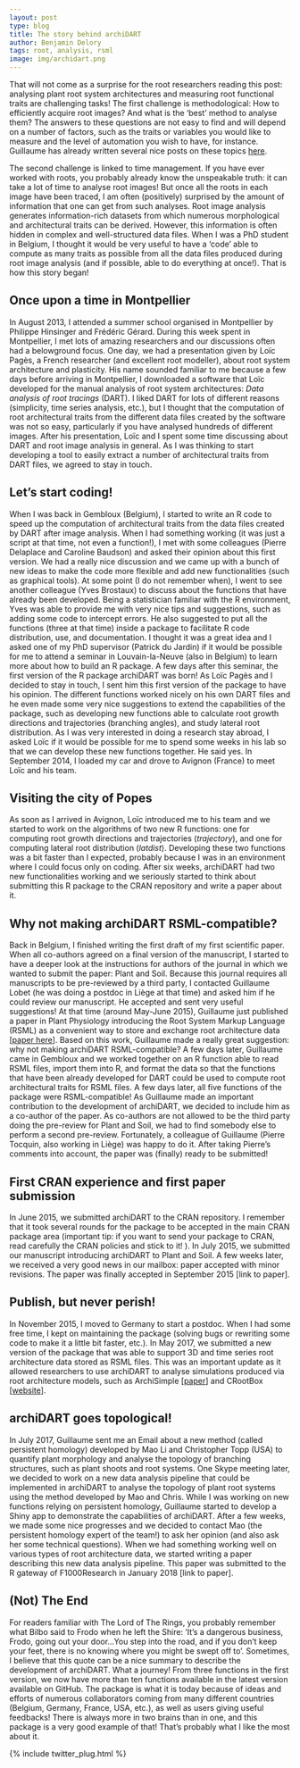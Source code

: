 ```yaml
---
layout: post
type: blog
title: The story behind archiDART
author: Benjamin Delory
tags: root, analysis, rsml
image: img/archidart.png
---
```



That will not come as a surprise for the root researchers reading this post: analysing plant root system architectures and measuring root functional traits are challenging tasks! The first challenge is methodological: How to efficiently acquire root images? And what is the ‘best’ method to analyse them? The answers to these questions are not easy to find and will depend on a number of factors, such as the traits or variables you would like to measure and the level of automation you wish to have, for instance. Guillaume has already written several nice posts on these topics [here](https://guillaumelobet.github.io//2015/12/17/rsml/). 


The second challenge is linked to time management. If you have ever worked with roots, you probably already know the unspeakable truth: it can take a lot of time to analyse root images! But once all the roots in each image have been traced, I am often (positively) surprised by the amount of information that one can get from such analyses. Root image analysis generates information-rich datasets from which numerous morphological and architectural traits can be derived. However, this information is often hidden in complex and well-structured data files. When I was a PhD student in Belgium, I thought it would be very useful to have a ‘code’ able to compute as many traits as possible from all the data files produced during root image analysis (and if possible, able to do everything at once!). That is how this story began!

## Once upon a time in Montpellier

In August 2013, I attended a summer school organised in Montpellier by Philippe Hinsinger and Frédéric Gérard. During this week spent in Montpellier, I met lots of amazing researchers and our discussions often had a belowground focus. One day, we had a presentation given by Loïc Pagès, a French researcher (and excellent root modeller), about root system architecture and plasticity. His name sounded familiar to me because a few days before arriving in Montpellier, I downloaded a software that Loïc developed for the manual analysis of root system architectures: *Data analysis of root tracings* (DART). I liked DART for lots of different reasons (simplicity, time series analysis, etc.), but I thought that the computation of root architectural traits from the different data files created by the software was not so easy, particularly if you have analysed hundreds of different images. After his presentation, Loïc and I spent some time discussing about DART and root image analysis in general. As I was thinking to start developing a tool to easily extract a number of architectural traits from DART files, we agreed to stay in touch.

## Let’s start coding!

When I was back in Gembloux (Belgium), I started to write an R code to speed up the computation of architectural traits from the data files created by DART after image analysis. When I had something working (it was just a script at that time, not even a function!), I met with some colleagues (Pierre Delaplace and Caroline Baudson) and asked their opinion about this first version. We had a really nice discussion and we came up with a bunch of new ideas to make the code more flexible and add new functionalities (such as graphical tools). At some point (I do not remember when), I went to see another colleague (Yves Brostaux) to discuss about the functions that have already been developed. Being a statistician familiar with the R environment, Yves was able to provide me with very nice tips and suggestions, such as adding some code to intercept errors. He also suggested to put all the functions (three at that time) inside a package to facilitate R code distribution, use, and documentation. I thought it was a great idea and I asked one of my PhD supervisor (Patrick du Jardin) if it would be possible for me to attend a seminar in Louvain-la-Neuve (also in Belgium) to learn more about how to build an R package. A few days after this seminar, the first version of the R package archiDART was born! As Loïc Pagès and I decided to stay in touch, I sent him this first version of the package to have his opinion. The different functions worked nicely on his own DART files and he even made some very nice suggestions to extend the capabilities of the package, such as developing new functions able to calculate root growth directions and trajectories (branching angles), and study lateral root distribution. As I was very interested in doing a research stay abroad, I asked Loïc if it would be possible for me to spend some weeks in his lab so that we can develop these new functions together. He said yes. In September 2014, I loaded my car and drove to Avignon (France) to meet Loïc and his team.

## Visiting the city of Popes

As soon as I arrived in Avignon, Loïc introduced me to his team and we started to work on the algorithms of two new R functions: one for computing root growth directions and trajectories (*trajectory*), and one for computing lateral root distribution (*latdist*). Developing these two functions was a bit faster than I expected, probably because I was in an environment where I could focus only on coding. After six weeks, archiDART had two new functionalities working and we seriously started to think about submitting this R package to the CRAN repository and write a paper about it.

## Why not making archiDART RSML-compatible?

Back in Belgium, I finished writing the first draft of my first scientific paper. When all co-authors agreed on a final version of the manuscript, I started to have a deeper look at the instructions for authors of the journal in which we wanted to submit the paper: Plant and Soil. Because this journal requires all manuscripts to be pre-reviewed by a third party, I contacted Guillaume Lobet (he was doing a postdoc in Liège at that time) and asked him if he could review our manuscript. He accepted and sent very useful suggestions! At that time (around May-June 2015), Guillaume just published a paper in Plant Physiology introducing the Root System Markup Language (RSML) as a convenient way to store and exchange root architecture data [[paper here](http://dx.doi.org/10.1104/pp.114.253625)]. Based on this work, Guillaume made a really great suggestion: why not making archiDART RSML-compatible? A few days later, Guillaume came in Gembloux and we worked together on an R function able to read RSML files, import them into R, and format the data so that the functions that have been already developed for DART could be used to compute root architectural traits for RSML files. A few days later, all five functions of the package were RSML-compatible! As Guillaume made an important contribution to the development of archiDART, we decided to include him as a co-author of the paper. As co-authors are not allowed to be the third party doing the pre-review for Plant and Soil, we had to find somebody else to perform a second pre-review. Fortunately, a colleague of Guillaume (Pierre Tocquin, also working in Liège) was happy to do it. After taking Pierre’s comments into account, the paper was (finally) ready to be submitted!    

## First CRAN experience and first paper submission

In June 2015, we submitted archiDART to the CRAN repository. I remember that it took several rounds for the package to be accepted in the main CRAN package area (important tip: if you want to send your package to CRAN, read carefully the CRAN policies and stick to it! ). In July 2015, we submitted our manuscript introducing archiDART to Plant and Soil. A few weeks later, we received a very good news in our mailbox: paper accepted with minor revisions. The paper was finally accepted in September 2015 [link to paper].

## Publish, but never perish!

In November 2015, I moved to Germany to start a postdoc. When I had some free time, I kept on maintaining the package (solving bugs or rewriting some code to make it a little bit faster, etc.). In May 2017, we submitted a new version of the package that was able to support 3D and time series root architecture data stored as RSML files. This was an important update as it allowed researchers to use archiDART to analyse simulations produced via root architecture models, such as ArchiSimple [[paper](http://dx.doi.org/10.1016/j.ecolmodel.2013.11.014)] and CRootBox [[website](https://plant-root-soil-interactions-modelling.github.io/CRootBox/)]. 

## archiDART goes topological!

In July 2017, Guillaume sent me an Email about a new method (called persistent homology) developed by Mao Li and Christopher Topp (USA) to quantify plant morphology and analyse the topology of branching structures, such as plant shoots and root systems. One Skype meeting later, we decided to work on a new data analysis pipeline that could be implemented in archiDART to analyse the topology of plant root systems using the method developed by Mao and Chris. While I was working on new functions relying on persistent homology, Guillaume started to develop a Shiny app to demonstrate the capabilities of archiDART. After a few weeks, we made some nice progresses and we decided to contact Mao (the persistent homology expert of the team!) to ask her opinion (and also ask her some technical questions). When we had something working well on various types of root architecture data, we started writing a paper describing this new data analysis pipeline. This paper was submitted to the R gateway of F1000Research in January 2018 [link to paper].

## (Not) The End

For readers familiar with The Lord of The Rings, you probably remember what Bilbo said to Frodo when he left the Shire: ‘It’s a dangerous business, Frodo, going out your door…You step into the road, and if you don’t keep your feet, there is no knowing where you might be swept off to’. Sometimes, I believe that this quote can be a nice summary to describe the development of archiDART. What a journey! From three functions in the first version, we now have more than ten functions available in the latest version available on GitHub. The package is what it is today because of ideas and efforts of numerous collaborators coming from many different countries (Belgium, Germany, France, USA, etc.), as well as users giving useful feedbacks! There is always more in two brains than in one, and this package is a very good example of that! That’s probably what I like the most about it. 



{% include twitter_plug.html %}